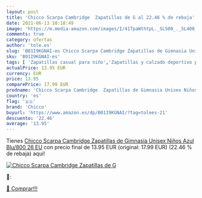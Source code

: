 ```yaml
---
layout: post
title: 'Chicco Scarpa Cambridge  Zapatillas de G al 22.46 % de rebaja'
date: 2021-06-13 10:18:49
image: 'https://m.media-amazon.com/images/I/41TpaWthtpL._SL500_._SL400_.jpg'
comments: true
category: ofertas
author: 'tole.es'
slug: 'B01I9KGNAI-es Chicco Scarpa Cambridge Zapatillas de Gimnasia Unisex...'
sku: 'B01I9KGNAI-es'
tags: [ 'Zapatillas casual para niño','Zapatillas y calzado deportivo para Niño','Zapatos','Zapatos para niños pequeños','Zapatos y complementos','chicco', ]
actualPrice: 13.95 EUR
currency: EUR
price: 13.95
comparePrice: 17.99 EUR
prodname: 'Chicco Scarpa Cambridge  Zapatillas de Gimnasia Unisex Niños  Azul  Blu/800   26 EU'
country: 'es'
flag: '🇪🇸'
brand: 'Chicco'
buyurl: 'https://www.amazon.es/dp/B01I9KGNAI/?tag=tolees-21'
descuento: '22.46'
average: '13.95'
---
```


Tienes [Chicco Scarpa Cambridge  Zapatillas de Gimnasia Unisex Niños  Azul  Blu/800   26 EU](https://www.amazon.es/dp/B01I9KGNAI/?tag=tolees-21) con precio final de  13.95 EUR (original: 17.99 EUR) (22.46 %  de rebaja) aqui!

[![Chicco Scarpa Cambridge  Zapatillas de G](https://m.media-amazon.com/images/I/41TpaWthtpL._SL500_._SL400_.jpg)](https://www.amazon.es/dp/B01I9KGNAI/?tag=tolees-21)

🔎:


[🛒 Comprar!!!](https://www.amazon.es/dp/B01I9KGNAI/?tag=tolees-21)
